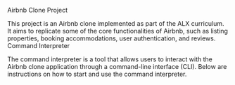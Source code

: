 Airbnb Clone Project

This project is an Airbnb clone implemented as part of the ALX curriculum. It aims to replicate some of the core functionalities of Airbnb, such as listing properties, booking accommodations, user authentication, and reviews.
Command Interpreter

The command interpreter is a tool that allows users to interact with the Airbnb clone application through a command-line interface (CLI). Below are instructions on how to start and use the command interpreter.

